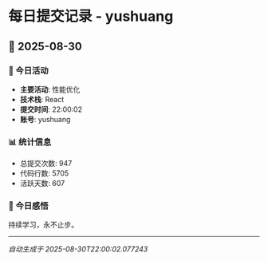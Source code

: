 # 每日提交记录 - yushuang

## 📅 2025-08-30

### 🎯 今日活动
- **主要活动**: 性能优化
- **技术栈**: React
- **提交时间**: 22:00:02
- **账号**: yushuang

### 📊 统计信息
- 总提交次数: 947
- 代码行数: 5705
- 活跃天数: 607

### 💭 今日感悟
持续学习，永不止步。

---
*自动生成于 2025-08-30T22:00:02.077243*
